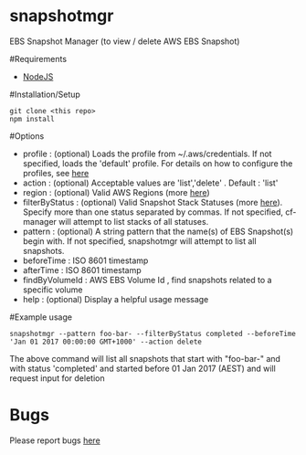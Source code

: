 # snapshotmgr
EBS Snapshot Manager (to view / delete AWS EBS Snapshot)

#Requirements

- [NodeJS](http://nodejs.org/)

#Installation/Setup

    git clone <this repo>
    npm install

#Options
- profile : (optional) Loads the profile from ~/.aws/credentials. If not specified, loads the 'default' profile. For details on how to configure the profiles, see [here](http://docs.aws.amazon.com/cli/latest/userguide/cli-chap-getting-started.html#cli-multiple-profiles)
- action : (optional) Acceptable values are 'list','delete' . Default : 'list'
- region : (optional) Valid AWS Regions (more [here](http://docs.aws.amazon.com/general/latest/gr/rande.html#cfn_region))
- filterByStatus : (optional) Valid Snapshot Stack Statuses (more [here](http://docs.aws.amazon.com/AWSCloudFormation/latest/UserGuide/using-cfn-describing-stacks.html)). Specify more than one status separated by commas. If not specified, cf-manager will attempt to list stacks of all statuses.
- pattern : (optional) A string pattern that the name(s) of EBS Snapshot(s) begin with. If not specified, snapshotmgr will attempt to list all snapshots.
- beforeTime : ISO 8601 timestamp
- afterTime : ISO 8601 timestamp
- findByVolumeId : AWS EBS Volume Id , find snapshots related to a specific volume
- help : (optional) Display a helpful usage message

#Example usage

    snapshotmgr --pattern foo-bar- --filterByStatus completed --beforeTime 'Jan 01 2017 00:00:00 GMT+1000' --action delete
The above command will list all snapshots that start with "foo-bar-" and with status 'completed' and started before 01 Jan 2017 (AEST) and will request input for deletion

# Bugs

Please report bugs [here](https://github.com/ivarrian/snapshotmgr/issues)
